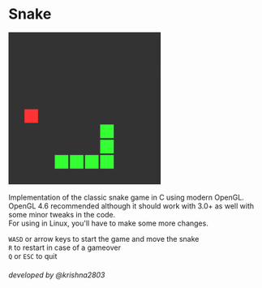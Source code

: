 # Snake

<img src="img/snek.PNG" width=300px height=300px/>

Implementation of the classic snake game in C using modern OpenGL.  
OpenGL 4.6 recommended although it should work with 3.0+ as well with some minor tweaks in the code.  
For using in Linux, you'll have to make some more changes.  

`WASD` or arrow keys to start the game and move the snake  
`R` to restart in case of a gameover  
`Q` or `ESC` to quit  

###### developed by @krishna2803

